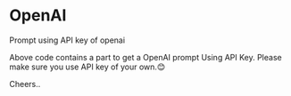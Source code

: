 # OpenAI
Prompt using API key of openai

Above code contains a part to get a OpenAI prompt Using API Key.
Please make sure you use API key of your own.😊

Cheers..
